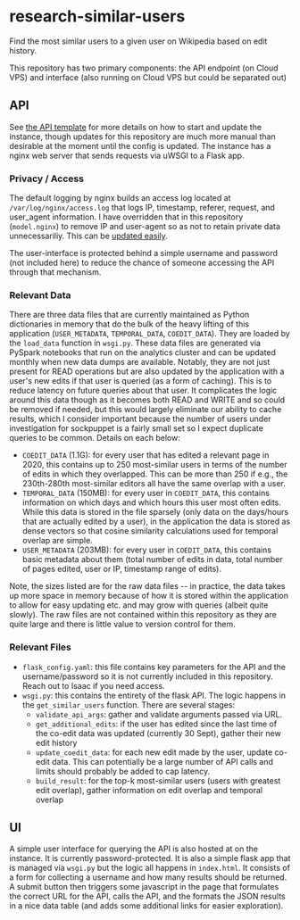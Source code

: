 # research-similar-users
Find the most similar users to a given user on Wikipedia based on edit history.

This repository has two primary components: the API endpoint (on Cloud VPS) and interface (also running on Cloud VPS but could be separated out)

## API
See [the API template](https://github.com/wikimedia/research-api-endpoint-template) for more details on how to start and update the instance, though updates for this repository are much more manual than desirable at the moment until the config is updated. The instance has a nginx web server that sends requests via uWSGI to a Flask app.

### Privacy / Access
The default logging by nginx builds an access log located at `/var/log/nginx/access.log` that logs IP, timestamp, referer, request, and user_agent information.
I have overridden that in this repository (`model.nginx`) to remove IP and user-agent so as not to retain private data unnecessariliy.
This can be [updated easily](https://docs.nginx.com/nginx/admin-guide/monitoring/logging/#setting-up-the-access-log).

The user-interface is protected behind a simple username and password (not included here) to reduce the chance
of someone accessing the API through that mechanism.

### Relevant Data
There are three data files that are currently maintained as Python dictionaries in memory that do the bulk of the heavy lifting of this application (`USER_METADATA`, `TEMPORAL_DATA`, `COEDIT_DATA`).
They are loaded by the `load_data` function in `wsgi.py`. These data files are generated via PySpark notebooks that run on the analytics cluster and can be updated monthly when new data dumps are available. Notably,
they are not just present for READ operations but are also updated by the application with a user's new edits if that user is queried (as a form of caching). This is to reduce latency
on future queries about that user. It complicates the logic around this data though as it becomes both READ and WRITE and so could be removed if needed, but this would largely eliminate our ability to cache results, which I consider important because the number of users under investigation for sockpuppet is a fairly small set so I expect duplicate queries to be common.
Details on each below:
* `COEDIT_DATA` (1.1G): for every user that has edited a relevant page in 2020, this contains up to 250 most-similar users in terms of the number of edits in which they overlapped. This can be more than 250 if e.g., the 230th-280th most-similar editors all have the same overlap with a user.
* `TEMPORAL_DATA` (150MB): for every user in `COEDIT_DATA`, this contains information on which days and which hours this user most often edits. While this data is stored in the file sparsely (only data on the days/hours that are actually edited by a user), in the application the data is stored as dense vectors so that cosine similarity calculations used for temporal overlap are simple.
* `USER_METADATA` (203MB): for every user in `COEDIT_DATA`, this contains basic metadata about them (total number of edits in data, total number of pages edited, user or IP, timestamp range of edits).

Note, the sizes listed are for the raw data files -- in practice, the data takes up more space in memory because of how it is stored within the application to allow for easy updating etc. and may grow with queries (albeit quite slowly).
The raw files are not contained within this repository as they are quite large and there is little value to version control for them. 

### Relevant Files
* `flask_config.yaml`: this file contains key parameters for the API and the username/password so it is not currently included in this repository. Reach out to Isaac if you need access.
* `wsgi.py`: this contains the entirety of the flask API. The logic happens in the `get_similar_users` function. There are several stages:
    * `validate_api_args`: gather and validate arguments passed via URL.
    * `get_additional_edits`: if the user has edited since the last time of the co-edit data was updated (currently 30 Sept), gather their new edit history
    * `update_coedit_data`: for each new edit made by the user, update co-edit data. This can potentially be a large number of API calls and limits should probably be added to cap latency.
    * `build_result`: for the top-k most-similar users (users with greatest edit overlap), gather information on edit overlap and temporal overlap

## UI
A simple user interface for querying the API is also hosted at on the instance. It is currently password-protected.
It is also a simple flask app that is managed via `wsgi.py` but the logic all happens in `index.html`.
It consists of a form for collecting a username and how many results should be returned. A submit button then triggers some javascript in the page that formulates the correct
URL for the API, calls the API, and the formats the JSON results in a nice data table (and adds some additional links for easier exploration).